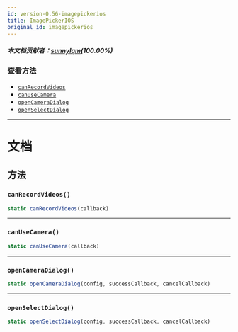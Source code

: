 ```yaml
---
id: version-0.56-imagepickerios
title: ImagePickerIOS
original_id: imagepickerios
---
```

##### 本文档贡献者：[sunnylqm](https://github.com/search?q=sunnylqm%40qq.com+in%3Aemail&type=Users)(100.00%)

### 查看方法

* [`canRecordVideos`](imagepickerios.md#canrecordvideos)
* [`canUseCamera`](imagepickerios.md#canusecamera)
* [`openCameraDialog`](imagepickerios.md#opencameradialog)
* [`openSelectDialog`](imagepickerios.md#openselectdialog)

---

# 文档

## 方法

### `canRecordVideos()`

```jsx
static canRecordVideos(callback)
```

---

### `canUseCamera()`

```jsx
static canUseCamera(callback)
```

---

### `openCameraDialog()`

```jsx
static openCameraDialog(config, successCallback, cancelCallback)
```

---

### `openSelectDialog()`

```jsx
static openSelectDialog(config, successCallback, cancelCallback)
```
